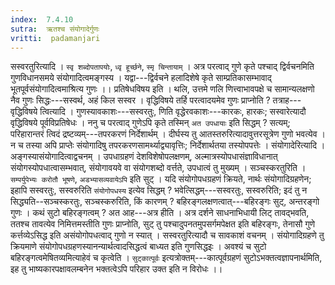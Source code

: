 ```yaml
---
index:  7.4.10
sutra:  ऋतश्च संयोगादेर्गुणः
vritti:  padamanjari
---
```


सस्वरतुरित्यादि । `स्वृ शब्दोपतापयोः`, `ध्वृ हूर्च्छने`, `स्मृ चिन्तायाम्` । अत्र परत्वाद् गुणे कृते पश्चाद् द्विर्वचनमिति गुणविधानसमये संयोगादित्वमङ्गस्य । यद्वा---द्विर्वचने हलादिशेषे कृते साम्प्रतिकासम्भावाद् भूतपूर्वसंयोगादित्वमाश्रित्य गुणः ।।
प्रतिषेधविषय इति । थलि, उत्तमे णलि णित्त्वाभावपक्षे च सामान्यलक्षणो नैव गुणः सिद्धः---सस्वर्थ, अहं किल सस्वर । वृद्धिविषये तर्हि परत्वादयमेव गुणः प्राप्नोति ? तत्राह---वृद्धिविषये त्वित्यादि । गुणस्यावकाशः---सस्वरतुः, णिति वृद्धेरवकाशः---कारकः, हारकः; सस्वारेत्यादौ वृद्धिविषये पूर्वविप्रतिषेधः । ननु च परत्वाद् गुणेऽपि कृते तस्मिन् `अत उपधायाः` इति सिद्धम् ? सत्यम्; परिहारान्तरं त्विदं द्रष्टव्यम्---तपरकरणं निर्देशार्थम् । दीर्घस्य तु आतस्तरुरित्यादावुत्तरसूत्रेण गुणो भवत्येव । न च तस्या अपि प्राप्तेः संयोगादिषु तपरकरणसामर्थ्याद्व्यावृत्तिः; निर्देशार्थतया तस्योपपत्तेः ।
संयोगादेरित्यादि । अङ्गस्यासंयोगादित्वाद्वचनम् । उपधाग्रहणं देशविशेषोपलक्षणम्, अल्मात्रस्योपधासंज्ञाविधानात् संयोगस्योपधात्वासम्भवात्, संयोगावयवे वा संयोगशब्दो वर्त्तते, उपधात्वं तु मुख्यम् । सञ्चस्करतुरिति । `सम्पर्युपेभ्यः करोतौ भूषणे`, `अडभ्यासव्यवायेऽपि` इति सुट् । यदि संयोगोपधग्रहणं क्रियते, नार्थः संयोगादिग्रहणेन; इहापि सस्वरतुः, सस्वरुरिति `संयोगोपधस्य` इत्येव सिद्धम् ? भवेत्सिद्धम्---सस्वरतुः, सस्वरुरिति; इदं तु न सिद्ध्यति--सञ्चस्करतुः, सञ्चस्करुरिति, किं कारणम् ? बहिरङ्गलक्षणत्वात्---बहिरङ्गः सुट्, अन्तरङ्गो गुणः । कथं सुटो बहिरङ्गत्वम् ? अत आह---अत्र हीति । अत्र दर्शने साधनाभिधायी लिट् तावद्भवति, ततश्च तावत्येव निमित्तमस्तीति गुणः प्राप्नोति, सुट् तु पश्चादुपनतमुपसर्गमपेक्षत इति बहिरङ्गः, तेनासौ गुणे कर्त्तव्येऽसिद्ध इति असंयोगोपधत्वाद् गुणो न स्यात् । सस्वरतुरित्यादौ च सावकाशं वचनम् । संयोगादिग्रहणे तु क्रियमाणे संयोगोपधग्रहणस्यानन्यार्थत्वादसिद्धत्वं बाध्यत इति गुणसिद्धइः । अवश्यं च सुटो बहिरङ्गत्वमेषितव्यमित्याहेवं च कृत्वेति । `सुट्कात्पूर्वः` इत्यत्रोक्तम्---कात्पूर्वग्रहणं सुटोऽभक्तत्वज्ञापनार्थमिति, इह तु भाष्यकारपक्षावलम्बनेन भक्तत्वेऽपि परिहार उक्त इति न विरोधः ।।

